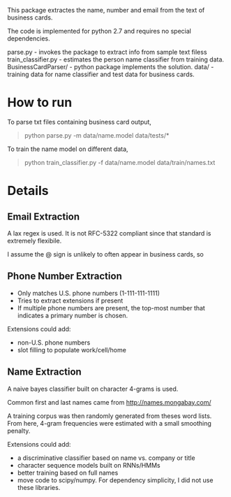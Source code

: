 This package extractes the name, number and email from the text of
business cards.

The code is implemented for python 2.7 and requires no special dependencies.

parse.py - invokes the package to extract info from sample text filess
train_classifier.py - estimates the person name classifier from training data.
BusinessCardParser/ - python package implements the solution.
data/ - training data for name classifier and test data for business cards.

How to run
==========
To parse txt files containing business card output,

> python parse.py -m data/name.model data/tests/*

To train the name model on different data, 
> python train_classifier.py -f data/name.model data/train/names.txt 

Details
=======

Email Extraction
----------------

A lax regex is used. It is not RFC-5322 compliant since that standard
is extremely flexibile.

I assume the @ sign is unlikely to often appear in business cards, so 

Phone Number Extraction
-----------------------

- Only matches U.S. phone numbers (1-111-111-1111)
- Tries to extract extensions if present
- If multiple phone numbers are present, the top-most number
  that indicates a primary number is chosen.

Extensions could add:
- non-U.S. phone numbers
- slot filling to populate work/cell/home

Name Extraction
---------------
A naive bayes classifier built on character 4-grams is used.

Common first and last names came from http://names.mongabay.com/

A training corpus was then randomly generated from theses word
lists. From here, 4-gram frequencies were estimated with a small
smoothing penalty.

Extensions could add:
- a discriminative classifier based on name vs. company or title
- character sequence models built on RNNs/HMMs
- better training based on full names
- move code to scipy/numpy. For dependency simplicity, I did not use
these libraries.
